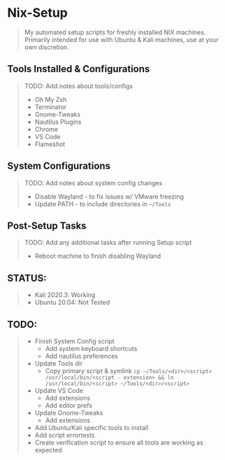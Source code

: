 # Nix-Setup

> My automated setup scripts for freshly installed NIX machines. Primarily intended for use with Ubuntu & Kali machines, use at your own discretion.

## Tools Installed & Configurations

> TODO: Add notes about tools/configs
> - Oh My Zsh
> - Terminator
> - Gnome-Tweaks
> - Nautilus Plugins
> - Chrome
> - VS Code
> - Flameshot

## System Configurations

> TODO: Add notes about system config changes
> - Disable Wayland - to fix issues w/ VMware freezing
> - Update PATH - to include directories in `~/Tools`

## Post-Setup Tasks

> TODO: Add any additional tasks after running Setup script
> - Reboot machine to finish disabling Wayland

## STATUS:

> - Kali 2020.3: Working
> - Ubuntu 20.04: Not Tested

## TODO:

> - Finish System Config script
>   - Add system keyboard shortcuts
>   - Add nautilus preferences
> - Update Tools dir
>   - Copy primary script & symlink `cp ~/Tools/<dir>/<script> /usr/local/bin/<script - extension> && ln /usr/local/bin/<script> ~/Tools/<dir>/<script>`
> - Update VS Code
>   - Add extensions
>   - Add editor prefs
> - Update Gnome-Tweaks
>   - Add extensions
> - Add Ubuntu/Kali specific tools to install
> - Add script errortests
> - Create verification script to ensure all tools are working as expected
